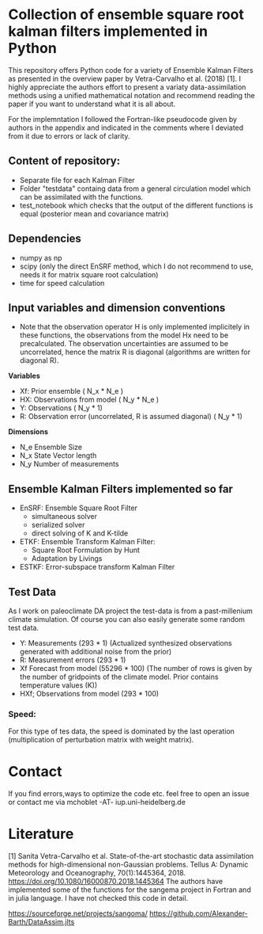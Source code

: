 # Collection of ensemble square root kalman filters implemented in Python

This repository offers Python code for a variety of Ensemble Kalman Filters as presented in the overview paper by Vetra-Carvalho et al. (2018) [1]. I highly appreciate the authors effort to present a variaty data-assimilation methods using a unified mathematical notation and recommend reading the paper if you want to understand what it is all about.

For the implemntation I followed the Fortran-like pseudocode given by authors in the appendix and indicated in the comments where I deviated from it due to errors or lack of clarity.

## Content of repository:
* Separate file for each Kalman Filter
* Folder "testdata" containg data from a general circulation model which can be assimilated with the functions.
* test_notebook which checks that the output of the different functions is equal (posterior mean and covariance matrix)

## Dependencies
* numpy as np
* scipy (only the direct EnSRF method, which I do not recommend to use, needs it for matrix square root calculation)
* time for speed calculation

## Input variables and dimension conventions
* Note that the observation operator  H  is only implemented implicitely in these functions, the observations from the model  Hx  need to be precalculated. The observation uncertainties are assumed to be uncorrelated, hence the matrix R is diagonal (algorithms are written for diagonal R).

**Variables**
* Xf: Prior ensemble ( N_x  *  N_e )
* HX: Observations from model ( N_y  *  N_e )
* Y: Observations ( N_y  * 1) 
* R: Observation error (uncorrelated, R is assumed diagonal) ( N_y  * 1)

**Dimensions**
*  N_e  Ensemble Size 
*  N_x  State Vector length
*  N_y  Number of measurements

## Ensemble Kalman Filters implemented so far

* EnSRF: Ensemble Square Root Filter
    * simultaneous solver
    * serialized solver
    * direct solving of K and K-tilde
* ETKF: Ensemble Transform Kalman Filter:
    * Square Root Formulation by Hunt
    * Adaptation by Livings 
* ESTKF: Error-subspace transform Kalman Filter 


## Test Data
As I work on paleoclimate DA project the test-data is from a past-millenium climate simulation. Of course you can also easily generate some random test data.

* Y: Measurements (293 * 1) (Actualized synthesized observations generated with additional noise from the prior)
* R: Measurement errors (293 * 1)
* Xf Forecast from model (55296 * 100) (The number of rows is given by the number of gridpoints of the climate model. Prior contains temperature values (K))
* HXf; Observations from model (293 * 100)

### Speed:
For this type of tes data, the speed is dominated by the last operation (multiplication of perturbation matrix with weight matrix).

# Contact
If you find errors,ways to optimize the code etc.  feel free to open an issue or contact me via mchoblet -AT- iup.uni-heidelberg.de

# Literature
[1] Sanita Vetra-Carvalho et al. State-of-the-art stochastic data assimilation methods for high-dimensional non-Gaussian problems. Tellus A: Dynamic Meteorology and Oceanography, 70(1):1445364, 2018. https://doi.org/10.1080/16000870.2018.1445364
The authors have implemented some of the functions for the sangema project in Fortran and in julia language. I have not checked this code in detail.

https://sourceforge.net/projects/sangoma/
https://github.com/Alexander-Barth/DataAssim.jlts

